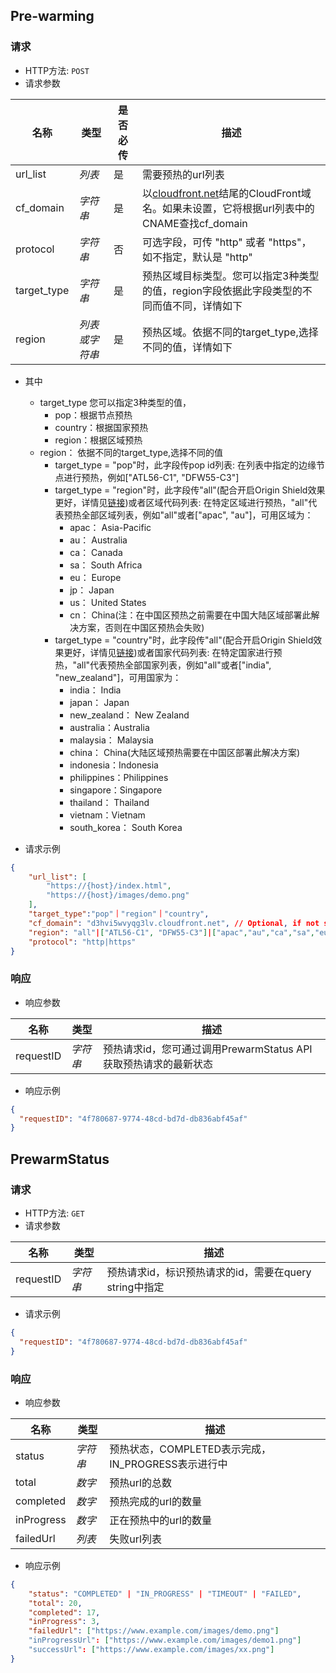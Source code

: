 ## Pre-warming 
### 请求
- HTTP方法: `POST`
- 请求参数

| **名称**      | **类型**   | **是否必传** | **描述**                                                           |
|-------------|----------|----------|------------------------------------------------------------------|
| url_list    | *列表*     | 是        | 需要预热的url列表                                                         |
| cf_domain   | *字符串*    | 是        | 以[cloudfront.net](http://cloudfront.net/)结尾的CloudFront域名。如果未设置，它将根据url列表中的CNAME查找cf_domain |
| protocol    | *字符串*    | 否        | 可选字段，可传 "http" 或者 "https"，如不指定，默认是 "http"                        |
| target_type | *字符串*    | 是        | 预热区域目标类型。您可以指定3种类型的值，region字段依据此字段类型的不同而值不同，详情如下                   |
| region      | *列表或字符串* | 是        | 预热区域。依据不同的target_type,选择不同的值，详情如下                                |

- 其中
  - target_type 您可以指定3种类型的值，
      * pop：根据节点预热
      * country：根据国家预热
      * region：根据区域预热
  - region： 依据不同的target_type,选择不同的值
      * target_type = "pop"时，此字段传pop id列表: 在列表中指定的边缘节点进行预热，例如["ATL56-C1", "DFW55-C3"]
      * target_type = "region"时，此字段传"all"(配合开启Origin Shield效果更好，详情见[链接](https://docs.aws.amazon.com/AmazonCloudFront/latest/DeveloperGuide/origin-shield.html#enable-origin-shield))或者区域代码列表: 在特定区域进行预热，"all"代表预热全部区域列表，例如"all"或者["apac", "au"]，可用区域为：
        * apac： Asia-Pacific
        * au： Australia
        * ca： Canada
        * sa： South Africa
        * eu： Europe
        * jp： Japan
        * us： United States
        * cn： China(注：在中国区预热之前需要在中国大陆区域部署此解决方案，否则在中国区预热会失败)
      * target_type = "country"时，此字段传"all"(配合开启Origin Shield效果更好，详情见[链接](https://docs.aws.amazon.com/AmazonCloudFront/latest/DeveloperGuide/origin-shield.html#enable-origin-shield))或者国家代码列表: 在特定国家进行预热，"all"代表预热全部国家列表，例如"all"或者["india", "new_zealand"]，可用国家为：
        * india： India
        * japan： Japan
        * new_zealand： New Zealand
        * australia：Australia
        * malaysia： Malaysia
        * china： China(大陆区域预热需要在中国区部署此解决方案)
        * indonesia：Indonesia
        * philippines：Philippines
        * singapore：Singapore
        * thailand： Thailand
        * vietnam：Vietnam
        * south_korea： South Korea

- 请求示例
``` json
{
    "url_list": [
        "https://{host}/index.html",
        "https://{host}/images/demo.png"
    ],
    "target_type":"pop"｜"region"｜"country",
    "cf_domain": "d3hvi5wvyqg3lv.cloudfront.net", // Optional, if not set cf_domain, it will find cf_domain according to CName in the url list
    "region": "all"|["ATL56-C1", "DFW55-C3"]|["apac","au","ca","sa","eu","jp","us"]|["china","india","japan","new_zealand","australia","malaysia","indonesia","philippines","singapore","thailand","vietnam","south_korea"], // "all" to prewarm all established pop node
    "protocol": "http|https"
}
```
### 响应
- 响应参数

| **名称**    | **类型** | **描述**                                    |
|-----------|--------|-------------------------------------------|
| requestID | *字符串*  | 预热请求id，您可通过调用PrewarmStatus API获取预热请求的最新状态 |


- 响应示例

``` json
{
  "requestID": "4f780687-9774-48cd-bd7d-db836abf45af"
}
```


## PrewarmStatus 
### 请求
- HTTP方法: `GET`
- 请求参数

| **名称**    | **类型** | **描述**                                   |
|-----------|--------|------------------------------------------|
| requestID | *字符串*  |  预热请求id，标识预热请求的id，需要在query string中指定 |
- 请求示例

``` json
{
  "requestID": "4f780687-9774-48cd-bd7d-db836abf45af"
}
```

### 响应
- 响应参数

| **名称**     | **类型** | **描述**                             |
|------------|--------|------------------------------------|
| status     | *字符串*  | 预热状态，COMPLETED表示完成，IN_PROGRESS表示进行中 |
| total      | *数字*   | 预热url的总数                           |
| completed  | *数字*   | 预热完成的url的数量                        |
| inProgress | *数字*   | 正在预热中的url的数量                       |
| failedUrl  | *列表*   | 失败url列表                            |

- 响应示例
``` json
{
    "status": "COMPLETED" | "IN_PROGRESS" | "TIMEOUT" | "FAILED",
    "total": 20,
    "completed": 17,
    "inProgress": 3,
    "failedUrl": ["https://www.example.com/images/demo.png"]
    "inProgressUrl": ["https://www.example.com/images/demo1.png"]
    "successUrl": ["https://www.example.com/images/xx.png"]
}
```


